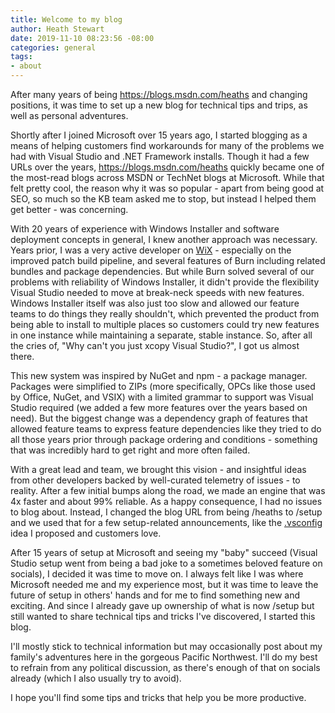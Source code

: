 ```yaml
---
title: Welcome to my blog
author: Heath Stewart
date: 2019-11-10 08:23:56 -08:00
categories: general
tags:
- about
---
```


After many years of being <https://blogs.msdn.com/heaths> and changing positions,
it was time to set up a new blog for technical tips and trips, as well as personal adventures.

Shortly after I joined Microsoft over 15 years ago, I started blogging as a means of
helping customers find workarounds for many of the problems we had with Visual Studio
and .NET Framework installs. Though it had a few URLs over the years,
<https://blogs.msdn.com/heaths> quickly became one of the most-read blogs across MSDN
or TechNet blogs at Microsoft. While that felt pretty cool, the reason why it was so
popular - apart from being good at SEO, so much so the KB team asked me to stop,
but instead I helped them get better - was concerning.

With 20 years of experience with Windows Installer and software deployment concepts
in general, I knew another approach was necessary. Years prior, I was a very active
developer on [WiX][wix] - especially on the improved patch build pipeline, and several
features of Burn including related bundles and package dependencies. But while Burn
solved several of our problems with reliability of Windows Installer, it didn't provide
the flexibility Visual Studio needed to move at break-neck speeds with new features.
Windows Installer itself was also just too slow and allowed our feature teams to do
things they really shouldn't, which prevented the product from being able to install
to multiple places so customers could try new features in one instance while maintaining
a separate, stable instance. So, after all the cries of, "Why can't you just xcopy
Visual Studio?", I got us almost there.

This new system was inspired by NuGet and npm - a package manager. Packages were simplified
to ZIPs (more specifically, OPCs like those used by Office, NuGet, and VSIX) with a
limited grammar to support was Visual Studio required (we added a few more features
over the years based on need). But the biggest change was a dependency graph of features
that allowed feature teams to express feature dependencies like they tried to do
all those years prior through package ordering and conditions - something that was
incredibly hard to get right and more often failed.

With a great lead and team, we brought this vision - and insightful ideas from other
developers backed by well-curated telemetry of issues - to reality. After a few
initial bumps along the road, we made an engine that was 4x faster and about 99%
reliable. As a happy consequence, I had no issues to blog about. Instead, I changed
the blog URL from being /heaths to /setup and we used that for a few setup-related
announcements, like the [.vsconfig][vsconfig] idea I proposed and customers love.

After 15 years of setup at Microsoft and seeing my "baby" succeed (Visual Studio
setup went from being a bad joke to a sometimes beloved feature on socials),
I decided it was time to move on. I always felt like I was where Microsoft needed
me and my experience most, but it was time to leave the future of setup in others'
hands and for me to find something new and exciting. And since I already gave up
ownership of what is now /setup but still wanted to share technical tips and tricks
I've discovered, I started this blog.

I'll mostly stick to technical information but may occasionally post about my
family's adventures here in the gorgeous Pacific Northwest. I'll do my best to
refrain from any political discussion, as there's enough of that on socials already
(which I also usually try to avoid).

I hope you'll find some tips and tricks that help you be more productive.

[vsconfig]: https://devblogs.microsoft.com/setup/configure-visual-studio-across-your-organization-with-vsconfig/
[wix]: http://wixtoolset.org
